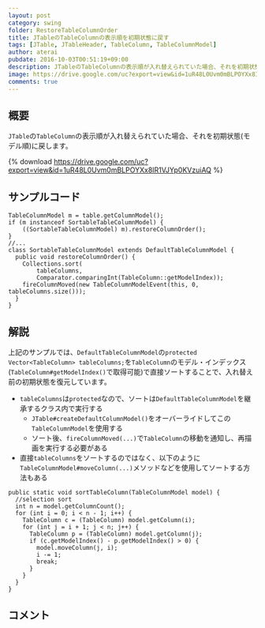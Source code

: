 ```yaml
---
layout: post
category: swing
folder: RestoreTableColumnOrder
title: JTableのTableColumnの表示順を初期状態に戻す
tags: [JTable, JTableHeader, TableColumn, TableColumnModel]
author: aterai
pubdate: 2016-10-03T00:51:19+09:00
description: JTableのTableColumnの表示順が入れ替えられていた場合、それを初期状態(モデル順)に戻します。
image: https://drive.google.com/uc?export=view&id=1uR48L0Uvm0mBLPOYXx8IR1VJYp0KVzuiAQ
comments: true
---
```

## 概要
`JTable`の`TableColumn`の表示順が入れ替えられていた場合、それを初期状態(モデル順)に戻します。

{% download https://drive.google.com/uc?export=view&id=1uR48L0Uvm0mBLPOYXx8IR1VJYp0KVzuiAQ %}

## サンプルコード
<pre class="prettyprint"><code>TableColumnModel m = table.getColumnModel();
if (m instanceof SortableTableColumnModel) {
    ((SortableTableColumnModel) m).restoreColumnOrder();
}
//...
class SortableTableColumnModel extends DefaultTableColumnModel {
  public void restoreColumnOrder() {
    Collections.sort(
        tableColumns,
        Comparator.comparingInt(TableColumn::getModelIndex));
    fireColumnMoved(new TableColumnModelEvent(this, 0, tableColumns.size()));
  }
}
</code></pre>

## 解説
上記のサンプルでは、`DefaultTableColumnModel`の`protected Vector<TableColumn> tableColumns;`を`TableColumn`のモデル・インデックス(`TableColumn#getModelIndex()`で取得可能)で直接ソートすることで、入れ替え前の初期状態を復元しています。

- `tableColumns`は`protected`なので、ソートは`DefaultTableColumnModel`を継承するクラス内で実行する
    - `JTable#createDefaultColumnModel()`をオーバーライドしてこの`TableColumnModel`を使用する
    - ソート後、`fireColumnMoved(...)`で`TableColumn`の移動を通知し、再描画を実行する必要がある
- 直接`tableColumns`をソートするのではなく、以下のように`TableColumnModel#moveColumn(...)`メソッドなどを使用してソートする方法もある

<!-- dummy comment line for breaking list -->

<pre class="prettyprint"><code>public static void sortTableColumn(TableColumnModel model) {
  //selection sort
  int n = model.getColumnCount();
  for (int i = 0; i &lt; n - 1; i++) {
    TableColumn c = (TableColumn) model.getColumn(i);
    for (int j = i + 1; j &lt; n; j++) {
      TableColumn p = (TableColumn) model.getColumn(j);
      if (c.getModelIndex() - p.getModelIndex() &gt; 0) {
        model.moveColumn(j, i);
        i -= 1;
        break;
      }
    }
  }
}
</code></pre>

## コメント
